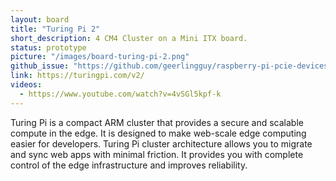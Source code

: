 ```yaml
---
layout: board
title: "Turing Pi 2"
short_description: 4 CM4 Cluster on a Mini ITX board.
status: prototype
picture: "/images/board-turing-pi-2.png"
github_issue: "https://github.com/geerlingguy/raspberry-pi-pcie-devices/issues/25#issue-743990222"
link: https://turingpi.com/v2/
videos:
  - https://www.youtube.com/watch?v=4vSGl5kpf-k
---
```

Turing Pi is a compact ARM cluster that provides a secure and scalable compute in the edge. It is designed to make web-scale edge computing easier for developers. Turing Pi cluster architecture allows you to migrate and sync web apps with minimal friction. It provides you with complete control of the edge infrastructure and improves reliability.
